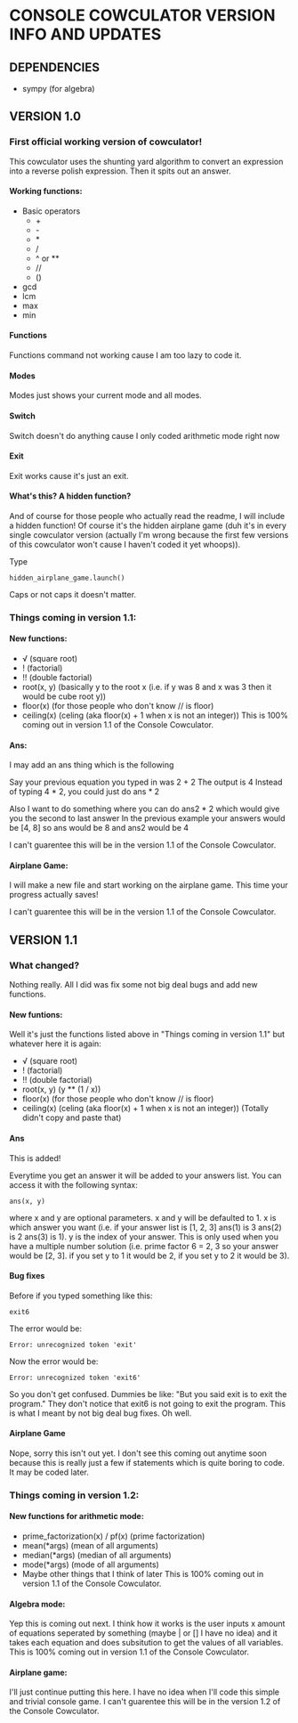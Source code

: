 # CONSOLE COWCULATOR VERSION INFO AND UPDATES

## DEPENDENCIES
* sympy (for algebra)

## VERSION 1.0
### First official working version of cowculator!
This cowculator uses the shunting yard algorithm to convert an expression into a reverse polish expression.
Then it spits out an answer.

#### Working functions:
* Basic operators
    * \+
    * \-
    * \*
    * /
    * ^ or **
    * //
    * ()
* gcd
* lcm
* max
* min

#### Functions
Functions command not working cause I am too lazy to code it.

#### Modes
Modes just shows your current mode and all modes.

#### Switch
Switch doesn't do anything cause I only coded arithmetic mode right now

#### Exit
Exit works cause it's just an exit.

#### What's this? A hidden function?
And of course for those people who actually read the readme, I will include a hidden function!
Of course it's the hidden airplane game (duh it's in every single cowculator version (actually I'm wrong because the first few versions of this cowculator won't cause I haven't coded it yet whoops)).
 
Type
```
hidden_airplane_game.launch()
```
Caps or not caps it doesn't matter.

### Things coming in version 1.1:
#### New functions:
* √ (square root)
* ! (factorial)
* !! (double factorial)
* root(x, y) (basically y to the root x (i.e. if y was 8 and x was 3 then it would be cube root y))
* floor(x) (for those people who don't know // is floor)
* ceiling(x) (celing (aka floor(x) + 1 when x is not an integer))
This is 100% coming out in version 1.1 of the Console Cowculator.

#### Ans:
I may add an ans thing which is the following

Say your previous equation you typed in was 2 + 2
The output is 4
Instead of typing 4 * 2, you could just do ans * 2

Also I want to do something where you can do ans2 * 2 which would give you the second to last answer
In the previous example your answers would be [4, 8] so ans would be 8 and ans2 would be 4

I can't guarentee this will be in the version 1.1 of the Console Cowculator.

#### Airplane Game:
I will make a new file and start working on the airplane game.
This time your progress actually saves!

I can't guarentee this will be in the version 1.1 of the Console Cowculator.

## VERSION 1.1
### What changed?
Nothing really.
All I did was fix some not big deal bugs and add new functions.

#### New funtions:
Well it's just the functions listed above in "Things coming in version 1.1" but whatever here it is again:
* √ (square root)
* ! (factorial)
* !! (double factorial)
* root(x, y) (y ** (1 / x))
* floor(x) (for those people who don't know // is floor)
* ceiling(x) (celing (aka floor(x) + 1 when x is not an integer))
(Totally didn't copy and paste that)

#### Ans
This is added!

Everytime you get an answer it will be added to your answers list.
You can access it with the following syntax:
```
ans(x, y)
```
where x and y are optional parameters.
x and y will be defaulted to 1.
x is which answer you want (i.e. if your answer list is [1, 2, 3] ans(1) is 3 ans(2) is 2 ans(3) is 1).
y is the index of your answer.
This is only used when you have a multiple number solution (i.e. prime factor 6 = 2, 3 so your answer would be [2, 3]. if you set y to 1 it would be 2, if you set y to 2 it would be 3).

#### Bug fixes
Before if you typed something like this:
```
exit6
```
The error would be:
```
Error: unrecognized token 'exit'
```
Now the error would be:
```
Error: unrecognized token 'exit6'
```
So you don't get confused.
Dummies be like: "But you said exit is to exit the program."
They don't notice that exit6 is not going to exit the program. 
This is what I meant by not big deal bug fixes.
Oh well.

#### Airplane Game
Nope, sorry this isn't out yet.
I don't see this coming out anytime soon because this is really just a few if statements which is quite boring to code.
It may be coded later.

### Things coming in version 1.2:
#### New functions for arithmetic mode:
* prime_factorization(x) / pf(x) (prime factorization)
* mean(\*args) (mean of all arguments)
* median(\*args) (median of all arguments)
* mode(\*args) (mode of all arguments)
* Maybe other things that I think of later
This is 100% coming out in version 1.1 of the Console Cowculator.

#### Algebra mode:
Yep this is coming out next.
I think how it works is the user inputs x amount of equations seperated by something (maybe | or [] I have no idea) and it takes each equation and does subsitution to get the values of all variables.
This is 100% coming out in version 1.1 of the Console Cowculator.

#### Airplane game:
I'll just continue putting this here.
I have no idea when I'll code this simple and trivial console game.
I can't guarentee this will be in the version 1.2 of the Console Cowculator.
